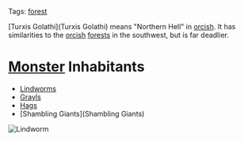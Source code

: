 Tags: [forest](Forests)

[Turxis Golathi](Turxis Golathi) means "Northern Hell" in [orcish](Orcs). It has similarities to the [orcish](Orcs) [forests](Forests) in the southwest, but is far deadlier. 

# [Monster](Monsters) Inhabitants

- [Lindworms](Lindworms)
- [Grayls](Grayls)
- [Hags](Hags)
- [Shambling Giants](Shambling Giants)

![Lindworm](/img/9e69dee94b97b2d295dac0552c9b4a35.jpg)